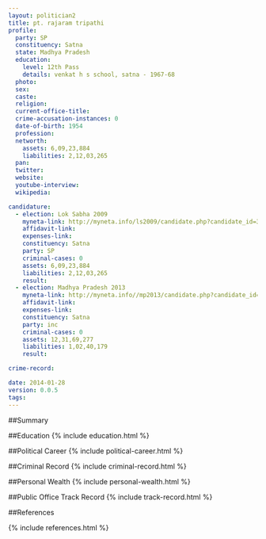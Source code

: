 ```yaml
---
layout: politician2
title: pt. rajaram tripathi
profile: 
  party: SP
  constituency: Satna
  state: Madhya Pradesh
  education: 
    level: 12th Pass
    details: venkat h s school, satna - 1967-68
  photo: 
  sex: 
  caste: 
  religion: 
  current-office-title: 
  crime-accusation-instances: 0
  date-of-birth: 1954
  profession: 
  networth: 
    assets: 6,09,23,884
    liabilities: 2,12,03,265
  pan: 
  twitter: 
  website: 
  youtube-interview: 
  wikipedia: 

candidature: 
  - election: Lok Sabha 2009
    myneta-link: http://myneta.info/ls2009/candidate.php?candidate_id=3252
    affidavit-link: 
    expenses-link: 
    constituency: Satna 
    party: SP
    criminal-cases: 0
    assets: 6,09,23,884
    liabilities: 2,12,03,265
    result:  
  - election: Madhya Pradesh 2013
    myneta-link: http://myneta.info//mp2013/candidate.php?candidate_id=236
    affidavit-link: 
    expenses-link: 
    constituency: Satna 
    party: inc
    criminal-cases: 0
    assets: 12,31,69,277
    liabilities: 1,02,40,179
    result:  

crime-record: 

date: 2014-01-28
version: 0.0.5
tags: 
---
```

##Summary


##Education
{% include education.html %}


##Political Career
{% include political-career.html %}


##Criminal Record
{% include criminal-record.html %}


##Personal Wealth
{% include personal-wealth.html %}


##Public Office Track Record
{% include track-record.html %}


##References


{% include references.html %}
